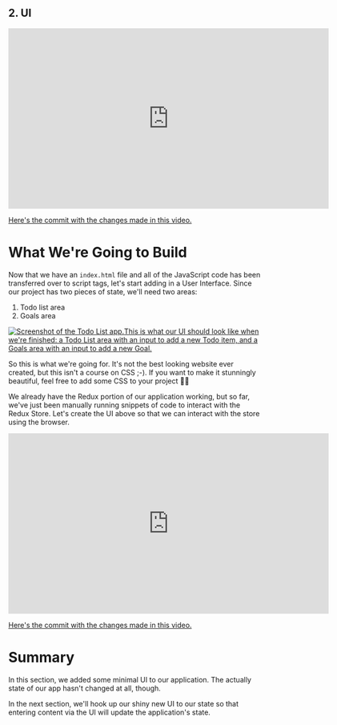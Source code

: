 ## 2. UI

<iframe allowfullscreen="1" allow="accelerometer; autoplay; encrypted-media; gyroscope; picture-in-picture" title="YouTube video player" src="https://www.youtube.com/embed/8IkNVrCqtvo?showinfo=0&amp;rel=0&amp;autohide=1&amp;vq=hd720&amp;hl=en-us&amp;cc_load_policy=0&amp;enablejsapi=1&amp;origin=https%3A%2F%2Fclassroom.udacity.com&amp;widgetid=97" id="widget98" width="640" height="360" frameborder="0"></iframe>



[Here's the commit with the changes made in this video.](https://github.com/udacity/reactnd-redux-todos-goals/commit/3cb66af8ea36d4be3e80037ad76cef0ed58d24c8)



# What We're Going to Build

Now that we have an `index.html` file and all of the  JavaScript code has been transferred over to script tags, let's start  adding in a User Interface. Since our project has two pieces of state,  we'll need two areas:

1. Todo list area
2. Goals area 



[![Screenshot of the Todo List app.](https://video.udacity-data.com/topher/2018/March/5abbeeea_nd019-redux-l2-basic-ui/nd019-redux-l2-basic-ui.jpg)This  is what our UI should look like when we're finished: a Todo List area  with an input to add a new Todo item, and a Goals area with an input to  add a new Goal. ](https://classroom.udacity.com/nanodegrees/nd019/parts/7dab5516-d1ae-45d3-b8f8-d782b5534caf/modules/221d27be-a830-49a3-9803-9aa4a114489c/lessons/9f490b7a-d61c-4b1e-b399-3451d6525ec1/concepts/11c90108-847f-4763-8c0a-3bd2009246ae#)



So this is what we're going for. It's not the best looking website ever  created, but this isn't a course on CSS ;-). If you want to make it  stunningly beautiful, feel free to add some CSS to your project 👍🏼

We already have the Redux portion of our application working, but so  far, we've just been manually running snippets of code to interact with  the Redux Store. Let's create the UI above so that we can interact with  the store using the browser.



<iframe allowfullscreen="1" allow="accelerometer; autoplay; encrypted-media; gyroscope; picture-in-picture" title="YouTube video player" src="https://www.youtube.com/embed/0M2gm4-IbGs?showinfo=0&amp;rel=0&amp;autohide=1&amp;vq=hd720&amp;hl=en-us&amp;cc_load_policy=0&amp;enablejsapi=1&amp;origin=https%3A%2F%2Fclassroom.udacity.com&amp;widgetid=99" id="widget100" width="640" height="360" frameborder="0"></iframe>



[Here's the commit with the changes made in this video.](https://github.com/udacity/reactnd-redux-todos-goals/commit/c800637efb41fee3f4ea2a9392eb7a3025aac69f)



# Summary

In this section, we added some minimal UI to our application. The actually state of our app hasn't changed at all, though.

In the next section, we'll hook up our shiny new UI to our state so  that entering content via the UI will update the application's state.